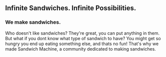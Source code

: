 ## Infinite Sandwiches. Infinite Possibilities.

### We make sandwiches.

Who doesn't like sandwiches? They're great, you can put anything in them.
But what if you dont know what type of sandwich to have? You might get so hungry you end up eating something else, and thats no fun!
That's why we made Sandwich Machine, a community dedicated to making sandwiches.
